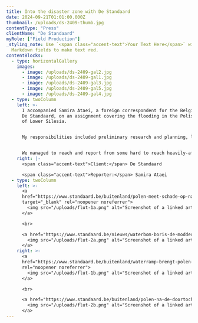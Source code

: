 ```yaml
---
title: Into the disaster zone with De Standaard
date: 2024-09-21T01:01:00.000Z
thumbnail: /uploads/ds-2409-thumb.jpg
contentType: "Press"
clientName: "De Standaard"
myRole: ["Field Production"]
_styling_note: Use `<span class="accent-text">Your Text Here</span>` within
  Markdown fields to make text red.
contentBlocks:
  - type: horizontalGallery
    images:
      - image: /uploads/ds-2409-gal2.jpg
      - image: /uploads/ds-2409-gal1.jpg
      - image: /uploads/ds-2409-gal3.jpg
      - image: /uploads/ds-2409-gal5.jpg
      - image: /uploads/ds-2409-gal4.jpg
  - type: twoColumn
    left: >-
      I accompanied Samira Ataei, a foreign correspondent for the Belgian daily
      De Standaard, on an assignment covering the flooding in the Polish region
      of Lower Silesia.


      My responsibilities included preliminary research and planning, local fixing (interviews and locations), translating, security and logistics.


      We managed to reach and report from some hard to reach heavily-affected locations, including Stronie Śląskie and Lewin Brzeski; tie in national politics, by accessing the former mayor of Wrocław Bogdan Zdrojewski as well as Paweł Kukiz, who we met serendipitously volunteering in his home town; and give voice to a number of horrendously affected local residents.
    right: |-
      <span class="accent-text">Client:</span> De Standaard

      <span class="accent-text">Reporter:</span> Samira Ataei
  - type: twoColumn
    left: >-
      <a
      href="https://www.standaard.be/buitenland/polen-meet-schade-op-na-doortocht-storm-boris-in-tien-minuten-verdween-alles/40798272.html"
      target="_blank" rel="noopener noreferrer">
        <img src="/uploads/flut-1a.png" alt="Screenshot of a linked article">
      </a>

      <br>

      <a href="https://www.standaard.be/nieuws/waterbom-boris-de-modder-de-miserie-en-de-vraag-naar-de-oorzaak/36219843.html" target="_blank" rel="noopener noreferrer">
        <img src="/uploads/flut-2a.png" alt="Screenshot of a linked article">
      </a>
    right: >-
      <a
      href="https://www.standaard.be/buitenland/waterramp-brengt-polen-bijeen-zonder-elkaar-stellen-we-weinig-voor/40808193.html"
      rel="noopener noreferrer">
        <img src="/uploads/flut-1b.png" alt="Screenshot of a linked article">
      </a>

      <br>

      <a href="https://www.standaard.be/buitenland/polen-na-de-doortocht-van-boris-amfibietanks-rijden-door-de-ondergelopen-straten/40795737.html" target="_blank" rel="noopener noreferrer">
        <img src="/uploads/flut-2b.png" alt="Screenshot of a linked article">
      </a>
---
```

